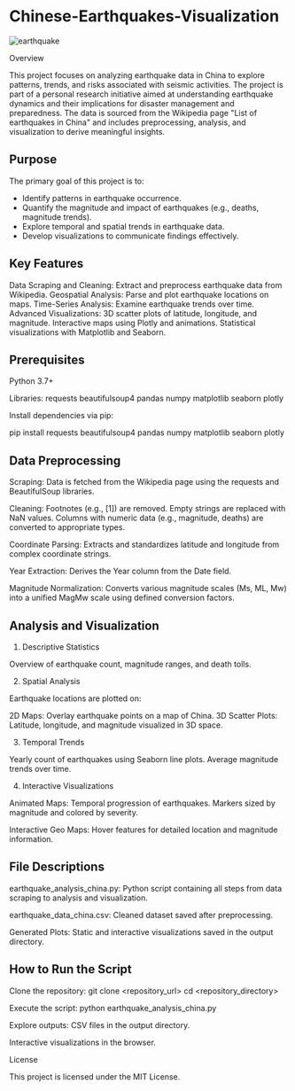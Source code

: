 # Chinese-Earthquakes-Visualization
![earthquake](https://github.com/user-attachments/assets/c6d573b5-7e5e-4720-b1ff-5b084e63c575)

Overview

This project focuses on analyzing earthquake data in China to explore patterns, trends, and risks associated with seismic activities. The project is part of a personal research initiative aimed at understanding earthquake dynamics and their implications for disaster management and preparedness. The data is sourced from the Wikipedia page "List of earthquakes in China" and includes preprocessing, analysis, and visualization to derive meaningful insights.


## Purpose

The primary goal of this project is to:
* Identify patterns in earthquake occurrence.
* Quantify the magnitude and impact of earthquakes (e.g., deaths, magnitude trends).
* Explore temporal and spatial trends in earthquake data.
* Develop visualizations to communicate findings effectively.

## Key Features

Data Scraping and Cleaning: Extract and preprocess earthquake data from Wikipedia.
Geospatial Analysis: Parse and plot earthquake locations on maps.
Time-Series Analysis: Examine earthquake trends over time.
Advanced Visualizations:
3D scatter plots of latitude, longitude, and magnitude.
Interactive maps using Plotly and animations.
Statistical visualizations with Matplotlib and Seaborn.

## Prerequisites

Python 3.7+

Libraries:
requests
beautifulsoup4
pandas
numpy
matplotlib
seaborn
plotly

Install dependencies via pip:

pip install requests beautifulsoup4 pandas numpy matplotlib seaborn plotly

## Data Preprocessing

Scraping: Data is fetched from the Wikipedia page using the requests and BeautifulSoup libraries.

Cleaning: Footnotes (e.g., [1]) are removed. Empty strings are replaced with NaN values. Columns with numeric data (e.g., magnitude, deaths) are converted to appropriate types.

Coordinate Parsing: Extracts and standardizes latitude and longitude from complex coordinate strings.

Year Extraction: Derives the Year column from the Date field.

Magnitude Normalization: Converts various magnitude scales (Ms, ML, Mw) into a unified MagMw scale using defined conversion factors.

## Analysis and Visualization

1. Descriptive Statistics

Overview of earthquake count, magnitude ranges, and death tolls.

2. Spatial Analysis

Earthquake locations are plotted on:

2D Maps: Overlay earthquake points on a map of China.
3D Scatter Plots: Latitude, longitude, and magnitude visualized in 3D space.

3. Temporal Trends

Yearly count of earthquakes using Seaborn line plots.
Average magnitude trends over time.

4. Interactive Visualizations

Animated Maps:
Temporal progression of earthquakes.
Markers sized by magnitude and colored by severity.

Interactive Geo Maps:
Hover features for detailed location and magnitude information.
## File Descriptions

earthquake_analysis_china.py: Python script containing all steps from data scraping to analysis and visualization.

earthquake_data_china.csv: Cleaned dataset saved after preprocessing.

Generated Plots:
Static and interactive visualizations saved in the output directory.

## How to Run the Script

Clone the repository:
git clone <repository_url>
cd <repository_directory>

Execute the script:
python earthquake_analysis_china.py

Explore outputs:
CSV files in the output directory.

Interactive visualizations in the browser.

License

This project is licensed under the MIT License.


